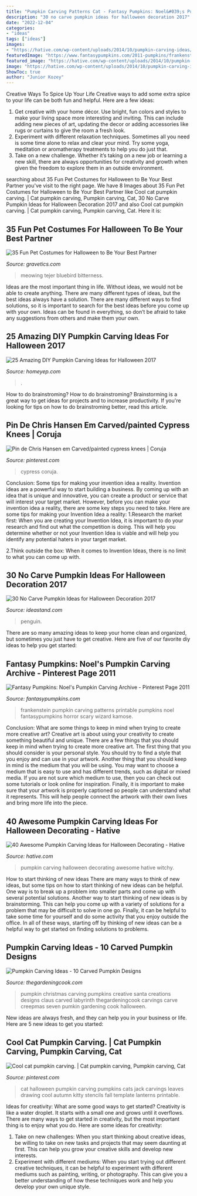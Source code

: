```yaml
---
title: "Pumpkin Carving Patterns Cat - Fantasy Pumpkins: Noel&#039;s Pumpkin Carving Archive"
description: "30 no carve pumpkin ideas for halloween decoration 2017"
date: "2022-12-04"
categories:
- "ideas"
tags: ["ideas"]
images:
- "https://hative.com/wp-content/uploads/2014/10/pumpkin-carving-ideas/35-witchy-pumpkin.jpg"
featuredImage: "https://www.fantasypumpkins.com/2011-pumpkins/frankenstein_0075.jpg"
featured_image: "https://hative.com/wp-content/uploads/2014/10/pumpkin-carving-ideas/35-witchy-pumpkin.jpg"
image: "https://hative.com/wp-content/uploads/2014/10/pumpkin-carving-ideas/35-witchy-pumpkin.jpg"
ShowToc: true
author: "Junior Kozey"
---
```



Creative Ways To Spice Up Your Life
Creative ways to add some extra spice to your life can be both fun and helpful. Here are a few ideas: 
1. Get creative with your home décor. Use bright, fun colors and styles to make your living space more interesting and inviting. This can include adding new pieces of art, updating the decor or adding accessories like rugs or curtains to give the room a fresh look. 
2. Experiment with different relaxation techniques. Sometimes all you need is some time alone to relax and clear your mind. Try some yoga, meditation or aromatherapy treatments to help you do just that. 
3. Take on a new challenge. Whether it’s taking on a new job or learning a new skill, there are always opportunities for creativity and growth when given the freedom to explore them in an outside environment. 

	

		
searching about 35 Fun Pet Costumes for Halloween to Be Your Best Partner you've visit to the right page. We have 8 Images about 35 Fun Pet Costumes for Halloween to Be Your Best Partner like Cool cat pumpkin carving. | Cat pumpkin carving, Pumpkin carving, Cat, 30 No Carve Pumpkin Ideas for Halloween Decoration 2017 and also Cool cat pumpkin carving. | Cat pumpkin carving, Pumpkin carving, Cat. Here it is:
		
    
## 35 Fun Pet Costumes For Halloween To Be Your Best Partner

<img loading=lazy src="https://www.gravetics.com/wp-content/uploads/2017/08/Cuttest-Halloween-Cat-Dress.jpg" onerror="this.onerror=null;this.src='https://tse2.mm.bing.net/th?id=OIP.k0e8I6taCW0Ul5Vad4FC-AHaKl&amp;pid=15.1';" alt="35 Fun Pet Costumes for Halloween to Be Your Best Partner">

_Source: gravetics.com_

>meowing tejer bluebird bitterness. 

	

Ideas are the most important thing in life. Without ideas, we would not be able to create anything. There are many different types of ideas, but the best ideas always have a solution. There are many different ways to find solutions, so it is important to search for the best ideas before you come up with your own. Ideas can be found in everything, so don’t be afraid to take any suggestions from others and make them your own.

    
## 25 Amazing DIY Pumpkin Carving Ideas For Halloween 2017

<img loading=lazy src="https://homeyep.com/wp-content/uploads/2017/03/pumpkin-carving/16-pumpkin-carving-ideas-for-halloween.jpg" onerror="this.onerror=null;this.src='https://tse4.mm.bing.net/th?id=OIP.1bcDQ98zxhhaGp4BFVMDbgHaNK&amp;pid=15.1';" alt="25 Amazing DIY Pumpkin Carving Ideas for Halloween 2017">

_Source: homeyep.com_

>. 

	

How to do brainstroming?
How to do brainstroming? Brainstorming is a great way to get ideas for projects and to increase productivity. If you're looking for tips on how to do brainstroming better, read this article.

    
## Pin De Chris Hansen Em Carved/painted Cypress Knees | Coruja

<img loading=lazy src="https://i.pinimg.com/736x/45/87/35/458735f4947334c3108f229405f7da39.jpg" onerror="this.onerror=null;this.src='https://tse4.mm.bing.net/th?id=OIP.Uq_f2k9YD7evg-lBSXXbMgHaJ4&amp;pid=15.1';" alt="Pin de Chris Hansen em Carved/painted cypress knees | Coruja">

_Source: pinterest.com_

>cypress coruja. 

	

Conclusion: Some tips for making your invention idea a reality.
Invention ideas are a powerful way to start building a business. By coming up with an idea that is unique and innovative, you can create a product or service that will interest your target market. However, before you can make your invention idea a reality, there are some key steps you need to take. Here are some tips for making your Invention Idea a reality:
1.Research the market first: When you are creating your Invention Idea, it is important to do your research and find out what the competition is doing. This will help you determine whether or not your Invention Idea is viable and will help you identify any potential haters in your target market.

2.Think outside the box: When it comes to Invention Ideas, there is no limit to what you can come up with.

    
## 30 No Carve Pumpkin Ideas For Halloween Decoration 2017

<img loading=lazy src="https://ideastand.com/wp-content/uploads/2014/10/no-carve-pumpkin-ideas/11-penguin-pumpkin.jpg" onerror="this.onerror=null;this.src='https://tse1.mm.bing.net/th?id=OIP.wMhHBHLbB7E_gTUw7f8n1gHaH9&amp;pid=15.1';" alt="30 No Carve Pumpkin Ideas for Halloween Decoration 2017">

_Source: ideastand.com_

>penguin. 

	

There are so many amazing ideas to keep your home clean and organized, but sometimes you just have to get creative. Here are five of our favorite diy ideas to help you get started: 

    
## Fantasy Pumpkins: Noel&#039;s Pumpkin Carving Archive - Pinterest Page 2011

<img loading=lazy src="https://www.fantasypumpkins.com/2011-pumpkins/frankenstein_0075.jpg" onerror="this.onerror=null;this.src='https://tse1.mm.bing.net/th?id=OIP.T7K9QPYJECesiQV-h24wtwHaKC&amp;pid=15.1';" alt="Fantasy Pumpkins: Noel&#039;s Pumpkin Carving Archive - Pinterest Page 2011">

_Source: fantasypumpkins.com_

>frankenstein pumpkin carving patterns printable pumpkins noel fantasypumpkins horror scary wizard kamose. 

	

Conclusion: What are some things to keep in mind when trying to create more creative art?
Creative art is about using your creativity to create something beautiful and unique. There are a few things that you should keep in mind when trying to create more creative art. The first thing that you should consider is your personal style. You should try to find a style that you enjoy and can use in your artwork. Another thing that you should keep in mind is the medium that you will be using. You may want to choose a medium that is easy to use and has different trends, such as digital or mixed media. If you are not sure which medium to use, then you can check out some tutorials or look online for inspiration. Finally, it is important to make sure that your artwork is properly captioned so people can understand what it represents. This will help people connect the artwork with their own lives and bring more life into the piece.

    
## 40 Awesome Pumpkin Carving Ideas For Halloween Decorating - Hative

<img loading=lazy src="https://hative.com/wp-content/uploads/2014/10/pumpkin-carving-ideas/35-witchy-pumpkin.jpg" onerror="this.onerror=null;this.src='https://tse2.mm.bing.net/th?id=OIP.vrybA9y7Szo8uwcaukIHDwHaJ6&amp;pid=15.1';" alt="40 Awesome Pumpkin Carving Ideas for Halloween Decorating - Hative">

_Source: hative.com_

>pumpkin carving halloween decorating awesome hative witchy. 

	

How to start thinking of new ideas
There are many ways to think of new ideas, but some tips on how to start thinking of new ideas can be helpful. One way is to break up a problem into smaller parts and come up with several potential solutions. Another way to start thinking of new ideas is by brainstorming. This can help you come up with a variety of solutions for a problem that may be difficult to solve in one go. Finally, it can be helpful to take some time for yourself and do some activity that you enjoy outside the office. In all of these ways, starting off by thinking of new ideas can be a helpful way to get started on finding solutions to problems.

    
## Pumpkin Carving Ideas - 10 Carved Pumpkin Designs

<img loading=lazy src="https://thegardeningcook.com/wp-content/uploads/2013/10/524076_619432474775530_1428318293_n.jpg" onerror="this.onerror=null;this.src='https://tse1.mm.bing.net/th?id=OIP.GtjHPQYoCWWJqo8---dClgAAAA&amp;pid=15.1';" alt="Pumpkin Carving Ideas - 10 Carved Pumpkin Designs">

_Source: thegardeningcook.com_

>pumpkin christmas carving pumpkins creative santa creations designs claus carved labyrinth thegardeningcook carvings carve creepmas seven pumkin gardening cook halloween. 

	

New ideas are always fresh, and they can help you in your business or life. Here are 5 new ideas to get you started: 

    
## Cool Cat Pumpkin Carving. | Cat Pumpkin Carving, Pumpkin Carving, Cat

<img loading=lazy src="https://i.pinimg.com/736x/2a/7e/dc/2a7edcba6eab739c09c652875d8be657--cat-pumpkin-carving-pumpkin-art.jpg" onerror="this.onerror=null;this.src='https://tse2.mm.bing.net/th?id=OIP.KXRb3JfrHrlJOxb28T4fcQHaLI&amp;pid=15.1';" alt="Cool cat pumpkin carving. | Cat pumpkin carving, Pumpkin carving, Cat">

_Source: pinterest.com_

>cat halloween pumpkin carving pumpkins cats jack carvings leaves drawing cool autumn kitty stencils fall template lanterns printable. 

	

Ideas for creativity: What are some good ways to get started?
Creativity is like a water droplet. It starts with a small one and grows until it overflows. There are many ways to get started in creativity, but the most important thing is to enjoy what you do. Here are some ideas for creativity: 
1. Take on new challenges: When you start thinking about creative ideas, be willing to take on new tasks and projects that may seem daunting at first. This can help you grow your creative skills and develop new interests. 
2. Experiment with different mediums: When you start trying out different creative techniques, it can be helpful to experiment with different mediums such as painting, writing, or photography. This can give you a better understanding of how these techniques work and help you develop your own unique style. 

